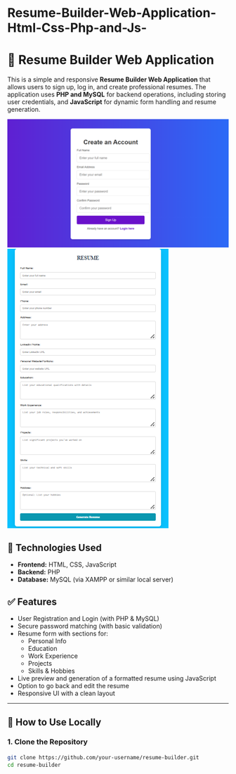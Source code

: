 # Resume-Builder-Web-Application-Html-Css-Php-and-Js-
# 🧾 Resume Builder Web Application

This is a simple and responsive **Resume Builder Web Application** that allows users to sign up, log in, and create professional resumes. The application uses **PHP and MySQL** for backend operations, including storing user credentials, and **JavaScript** for dynamic form handling and resume generation.

![image alt](https://github.com/AadityaChaudhary-git/Resume-Builder-Web-Application-Html-Css-Php-and-Js-/blob/dfc24f42efa323a5eaeffc980c1ed888cb562e65/loginPage.png)
![image alt](https://github.com/AadityaChaudhary-git/Resume-Builder-Web-Application-Html-Css-Php-and-Js-/blob/a3749d2f9192e190b0fa28eca759cac90a0f9e6b/Resume%20Output.png)
## 🔧 Technologies Used

- **Frontend:** HTML, CSS, JavaScript
- **Backend:** PHP
- **Database:** MySQL (via XAMPP or similar local server)



## ✅ Features

- User Registration and Login (with PHP & MySQL)
- Secure password matching (with basic validation)
- Resume form with sections for:
  - Personal Info
  - Education
  - Work Experience
  - Projects
  - Skills & Hobbies
- Live preview and generation of a formatted resume using JavaScript
- Option to go back and edit the resume
- Responsive UI with a clean layout

---

## 🚀 How to Use Locally

### 1. Clone the Repository
```bash
git clone https://github.com/your-username/resume-builder.git
cd resume-builder

